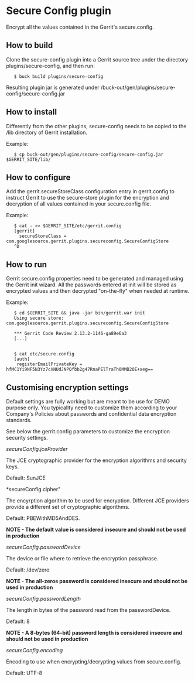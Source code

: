 # Secure Config plugin

Encrypt all the values contained in the Gerrit's secure.config.

## How to build

Clone the secure-config plugin into a Gerrit source tree under the
directory plugins/secure-config, and then run:

```
   $ buck build plugins/secure-config
```

Resulting plugin jar is generated under /buck-out/gen/plugins/secure-config/secure-config.jar

## How to install

Differently from the other plugins, secure-config needs to be copied to the /lib directory of
Gerrit installation.

Example:

```
   $ cp buck-out/gen/plugins/secure-config/secure-config.jar $GERRIT_SITE/lib/
```

## How to configure

Add the gerrit.secureStoreClass configuration entry in gerrit.config to instruct Gerrit
to use the secure-store plugin for the encryption and decryption of all values contained
in your secure.config file.

Example:

```
   $ cat - >> $GERRIT_SITE/etc/gerrit.config
   [gerrit]
     secureStoreClass = com.googlesource.gerrit.plugins.secureconfig.SecureConfigStore
   ^D
```

## How to run

Gerrit secure.config properties need to be generated and managed using the Gerrit init
wizard. All the passwords entered at init will be stored as encrypted values and then
decrypted "on-the-fly" when needed at runtime.

Example:

```
   $ cd $GERRIT_SITE && java -jar bin/gerrit.war init
   Using secure store: com.googlesource.gerrit.plugins.secureconfig.SecureConfigStore

   *** Gerrit Code Review 2.13.2-1146-ga89e6a3
   [...]


   $ cat etc/secure.config
   [auth]
	registerEmailPrivateKey = hfMC1Yi9NF5N3Yz7cVNUdJNPQfbb2g47RnaPElTraTh0MMB2OE+xeg==

```

## Customising encryption settings

Default settings are fully working but are meant to be use for DEMO purpose only.
You typicallty need to customize them according to your Company's Policies about
passwords and confidential data encryption standards.

See below the gerrit.config parameters to customize the encryption security settings.

*secureConfig.jceProvider*

The JCE cryptographic provider for the encryption algorithms
and security keys.

Default: SunJCE

*secureConfig.cipher"

The encyrption algorithm to be used for encryption. Different JCE providers
provide a different set of cryptographic algorithms.

Default: PBEWithMD5AndDES.

__NOTE - The default value is considered insecure and should not be used in production__

*secureConfig.passwordDevice*

The device or file where to retrieve the encryption passphrase.

Default: /dev/zero

__NOTE - The all-zeros password is considered insecure and should not be used in production__

*secureConfig.passwordLength*

The length in bytes of the password read from the passwordDevice.

Default: 8

__NOTE - A 8-bytes (64-bit) password length is considered insecure and should not be used in production__

*secureConfig.encoding*

Encoding to use when encrypting/decrypting values from secure.config.

Default: UTF-8

